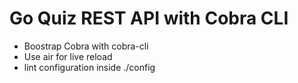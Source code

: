 # Go Quiz REST API with Cobra CLI

- Boostrap Cobra with cobra-cli
- Use air for live reload
- lint configuration inside ./config